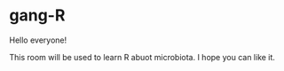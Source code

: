# gang-R

Hello everyone!

This room will be used to learn R abuot microbiota.
I hope you can like it.
